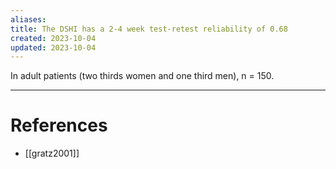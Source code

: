```yaml
---
aliases: 
title: The DSHI has a 2-4 week test-retest reliability of 0.68
created: 2023-10-04
updated: 2023-10-04
---
```

In adult patients (two thirds women and one third men), n = 150. 

---
# References
* [[gratz2001]]